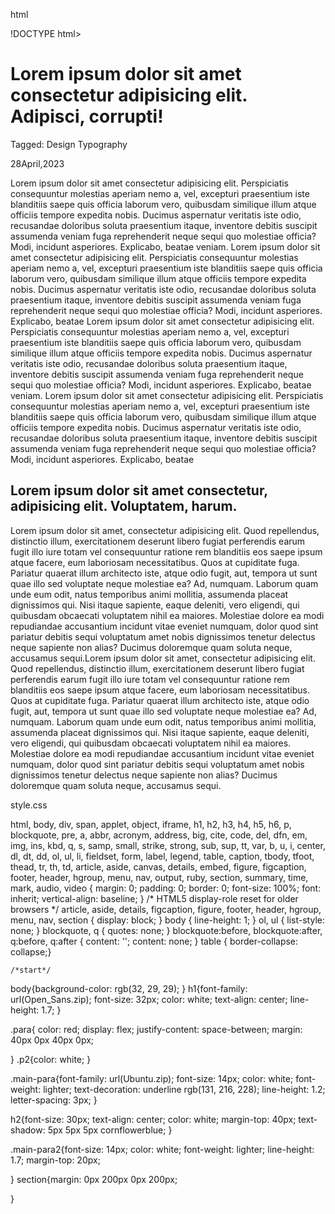 html

!DOCTYPE html>
<html lang="en">
<head>
    <meta charset="UTF-8">
    <meta http-equiv="X-UA-Compatible" content="IE=edge">
    <meta name="viewport" content="width=device-width, initial-scale=1.0">
    <title>Flexbox</title>
    <link rel="stylesheet" href="style.css">
</head>
<body>
<h1>Lorem ipsum dolor sit amet consectetur adipisicing elit. Adipisci, corrupti!</h1>

<section><div class="para">
  <p class="p1"> Tagged: Design Typography</p>
  <p class="p2">28April,2023</p></div> 

<p class="main-para">
Lorem ipsum dolor sit amet consectetur adipisicing elit. Perspiciatis consequuntur molestias aperiam nemo a, vel, excepturi praesentium iste blanditiis saepe quis officia laborum vero, quibusdam similique illum atque officiis tempore expedita nobis. Ducimus aspernatur veritatis iste odio, recusandae doloribus soluta praesentium itaque,<quote> inventore debitis suscipit assumenda veniam fuga reprehenderit</quote> neque sequi quo molestiae officia? Modi, incidunt asperiores. Explicabo, beatae veniam.
Lorem ipsum dolor sit amet consectetur adipisicing elit. Perspiciatis consequuntur molestias aperiam nemo a, vel, excepturi praesentium iste blanditiis saepe quis officia laborum vero, quibusdam similique illum atque officiis tempore expedita nobis. Ducimus aspernatur veritatis iste odio, recusandae doloribus soluta praesentium itaque, inventore debitis suscipit assumenda veniam fuga reprehenderit neque sequi quo molestiae officia? Modi, incidunt asperiores. Explicabo, beatae Lorem ipsum dolor sit amet consectetur adipisicing elit. Perspiciatis consequuntur molestias aperiam nemo a, vel, excepturi praesentium iste blanditiis saepe quis officia laborum vero, quibusdam similique illum atque officiis tempore expedita nobis. Ducimus aspernatur veritatis iste odio, recusandae doloribus soluta praesentium itaque,<quote> inventore debitis suscipit assumenda veniam fuga reprehenderit</quote> neque sequi quo molestiae officia? Modi, incidunt asperiores. Explicabo, beatae veniam.
Lorem ipsum dolor sit amet consectetur adipisicing elit. Perspiciatis consequuntur molestias aperiam nemo a, vel, excepturi praesentium iste blanditiis saepe quis officia laborum vero, quibusdam similique illum atque officiis tempore expedita nobis. Ducimus aspernatur veritatis iste odio, recusandae doloribus soluta praesentium itaque, inventore debitis suscipit assumenda veniam fuga reprehenderit neque sequi quo molestiae officia? Modi, incidunt asperiores. Explicabo, beatae 
</p>

<h2>Lorem ipsum dolor sit amet consectetur, adipisicing elit. Voluptatem, harum.</h2>
<p class="main-para2">
Lorem ipsum dolor sit amet, consectetur adipisicing elit. Quod repellendus, distinctio illum, exercitationem deserunt libero fugiat perferendis earum fugit illo iure totam vel consequuntur ratione rem blanditiis eos saepe ipsum atque facere, eum laboriosam necessitatibus. Quos at cupiditate fuga. Pariatur quaerat illum architecto iste, atque odio fugit, aut, tempora ut sunt quae illo sed voluptate neque molestiae ea? Ad, numquam. Laborum quam unde eum odit, natus temporibus animi mollitia, assumenda placeat dignissimos qui. Nisi itaque sapiente, eaque deleniti, vero eligendi, qui quibusdam obcaecati voluptatem nihil ea maiores. Molestiae dolore ea modi repudiandae accusantium incidunt vitae eveniet numquam, dolor quod sint pariatur debitis sequi voluptatum amet nobis dignissimos tenetur delectus neque sapiente non alias? Ducimus doloremque quam soluta neque, accusamus sequi.Lorem ipsum dolor sit amet, consectetur adipisicing elit. Quod repellendus, distinctio illum, exercitationem deserunt libero fugiat perferendis earum fugit illo iure totam vel consequuntur ratione rem blanditiis eos saepe ipsum atque facere, eum laboriosam necessitatibus. Quos at cupiditate fuga. Pariatur quaerat illum architecto iste, atque odio fugit, aut, tempora ut sunt quae illo sed voluptate neque molestiae ea? Ad, numquam. Laborum quam unde eum odit, natus temporibus animi mollitia, assumenda placeat dignissimos qui. Nisi itaque sapiente, eaque deleniti, vero eligendi, qui quibusdam obcaecati voluptatem nihil ea maiores. Molestiae dolore ea modi repudiandae accusantium incidunt vitae eveniet numquam, dolor quod sint pariatur debitis sequi voluptatum amet nobis dignissimos tenetur delectus neque sapiente non alias? Ducimus doloremque quam soluta neque, accusamus sequi.




</p>




</section>

</body>
</html>


style.css

html, body, div, span, applet, object, iframe,
h1, h2, h3, h4, h5, h6, p, blockquote, pre,
a, abbr, acronym, address, big, cite, code,
del, dfn, em, img, ins, kbd, q, s, samp,
small, strike, strong, sub, sup, tt, var,
b, u, i, center,
dl, dt, dd, ol, ul, li,
fieldset, form, label, legend,
table, caption, tbody, tfoot, thead, tr, th, td,
article, aside, canvas, details, embed, 
figure, figcaption, footer, header, hgroup, 
menu, nav, output, ruby, section, summary,
time, mark, audio, video {
	margin: 0;
	padding: 0;
	border: 0;
	font-size: 100%;
	font: inherit;
	vertical-align: baseline;
}
/* HTML5 display-role reset for older browsers */
article, aside, details, figcaption, figure, 
footer, header, hgroup, menu, nav, section {
	display: block;
}
body {
	line-height: 1;
}
ol, ul {
	list-style: none;
}
blockquote, q {
	quotes: none;
}
blockquote:before, blockquote:after,
q:before, q:after {
	content: '';
	content: none;
}
table {
	border-collapse: collapse;}



	/*start*/


body{background-color: rgb(32, 29, 29);
}
h1{font-family: url(Open_Sans.zip);
	font-size: 32px;
	color: white;
	text-align: center;
	line-height: 1.7;
}


.para{ color: red;
	display: flex;
	justify-content: space-between;
	 margin: 40px 0px 40px 0px;

}
.p2{color: white;
}


.main-para{font-family: url(Ubuntu.zip);
	font-size: 14px;
	color: white;
	font-weight: lighter;
text-decoration: underline  rgb(131, 216, 228);
line-height: 1.2;
letter-spacing: 3px;
}

h2{font-size: 30px;
	text-align: center;
	color: white;
	margin-top: 40px;
	text-shadow: 5px 5px 5px cornflowerblue;
}

.main-para2{font-size: 14px;
	color: white;
	font-weight: lighter;
	line-height: 1.7;
	margin-top: 20px;

}
section{margin: 0px 200px 0px 200px;

}





























